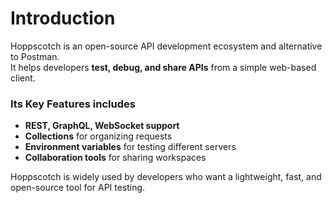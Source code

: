 # Introduction

Hoppscotch is an open-source API development ecosystem and alternative to Postman.  
It helps developers **test, debug, and share APIs** from a simple web-based client.  

### Its Key Features includes
- **REST, GraphQL, WebSocket support**  
- **Collections** for organizing requests  
- **Environment variables** for testing different servers  
- **Collaboration tools** for sharing workspaces  

Hoppscotch is widely used by developers who want a lightweight, fast, and open-source tool for API testing.
